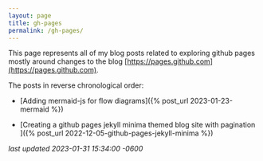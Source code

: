 ```yaml
---
layout: page
title: gh-pages
permalink: /gh-pages/
---
```

This page represents all of my blog posts related to exploring github pages mostly around changes to the blog [https://pages.github.com](https://pages.github.com).

<!--more-->

The posts in reverse chronological order:

* [Adding mermaid-js for flow diagrams]({% post_url 2023-01-23-mermaid %})

* [Creating a github pages jekyll minima themed blog site with pagination ]({% post_url 2022-12-05-github-pages-jekyll-minima %})

*last updated 2023-01-31 15:34:00 -0600*